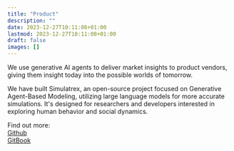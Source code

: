 ```yaml
---
title: "Product"
description: ""
date: 2023-12-27T10:11:08+01:00
lastmod: 2023-12-27T10:11:08+01:00
draft: false
images: []
---
```


We use generative AI agents to deliver market insights to product vendors, giving them insight today into the possible worlds of tomorrow. 

We have built Simulatrex, an open-source project focused on Generative Agent-Based Modeling, utilizing large language models for more accurate simulations. It's designed for researchers and developers interested in exploring human behavior and social dynamics.

Find out more: \
<a href='https://github.com/simulatrex/simulatrex/'>Github</a> \
<a href='https://simulatrex.gitbook.io/simulatrex/overview/about'>GitBook</a>
